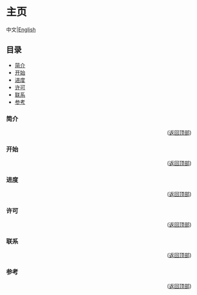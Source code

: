 # 主页

中文|[English](./post/en/index_en.md)

## 目录
* [简介](#简介)
* [开始](#开始)
* [进度](#进度)
* [许可](#许可)
* [联系](#联系)
* [参考](#参考)

### 简介



<p align="right">(<a href="#主页">返回顶部</a>)</p>


### 开始


<p align="right">(<a href="#主页">返回顶部</a>)</p>

### 进度


<p align="right">(<a href="#主页">返回顶部</a>)</p>

### 许可


<p align="right">(<a href="#主页">返回顶部</a>)</p>

### 联系

<p align="right">(<a href="#主页">返回顶部</a>)</p>

### 参考


<p align="right">(<a href="#主页">返回顶部</a>)</p>


